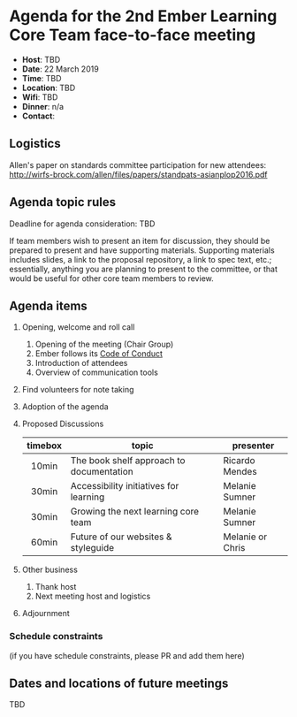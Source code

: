 
# Agenda for the 2nd Ember Learning Core Team face-to-face meeting

- **Host**: TBD
- **Date**: 22 March 2019
- **Time**: TBD
- **Location**: TBD
- **Wifi**: TBD
- **Dinner**: n/a
- **Contact**: 

## Logistics

Allen's paper on standards committee participation for new attendees: http://wirfs-brock.com/allen/files/papers/standpats-asianplop2016.pdf

## Agenda topic rules

Deadline for agenda consideration: TBD

If team members wish to present an item for discussion, they should be prepared to present and have supporting materials. Supporting materials includes slides, a link to the proposal repository, a link to spec text, etc.; essentially, anything you are planning to present to the committee, or that would be useful for other core team members to review.

## Agenda items

1. Opening, welcome and roll call
    1. Opening of the meeting (Chair Group)
    1. Ember follows its [Code of Conduct](https://emberjs.com/guidelines/)
    1. Introduction of attendees
    1. Overview of communication tools 
1. Find volunteers for note taking
1. Adoption of the agenda
1. Proposed Discussions

    | timebox | topic | presenter |
    |:-------:|-------|-----------|
    | 10min | The book shelf approach to documentation | Ricardo Mendes |
    | 30min | Accessibility initiatives for learning | Melanie Sumner |
    | 30min | Growing the next learning core team | Melanie Sumner |
    | 60min | Future of our websites & styleguide | Melanie or Chris | 

1. Other business
    1. Thank host
    1. Next meeting host and logistics
1. Adjournment

### Schedule constraints
(if you have schedule constraints, please PR and add them here)

## Dates and locations of future meetings
TBD



